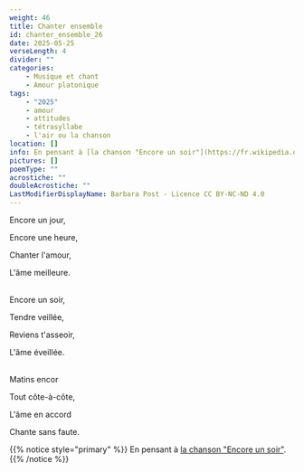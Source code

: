 ```yaml
---
weight: 46
title: Chanter ensemble
id: chanter_ensemble_26
date: 2025-05-25
verseLength: 4
divider: ""
categories:
    - Musique et chant
    - Amour platonique
tags:
    - "2025"
    - amour
    - attitudes
    - tétrasyllabe
    - l'air ou la chanson
location: []
info: En pensant à [la chanson "Encore un soir"](https://fr.wikipedia.org/wiki/Encore_un_soir_(chanson))
pictures: []
poemType: ""
acrostiche: ""
doubleAcrostiche: ""
LastModifierDisplayName: Barbara Post - Licence CC BY-NC-ND 4.0
---
```

Encore un jour,

Encore une heure,

Chanter l'amour,

L'âme meilleure.

 \
Encore un soir,

Tendre veillée,

Reviens t'asseoir,

L'âme éveillée.

 \
Matins encor

Tout côte-à-côte,

L'âme en accord

Chante sans faute.

{{% notice style="primary" %}}
En pensant à [la chanson "Encore un soir"](https://fr.wikipedia.org/wiki/Encore_un_soir_(chanson)).
{{% /notice %}}